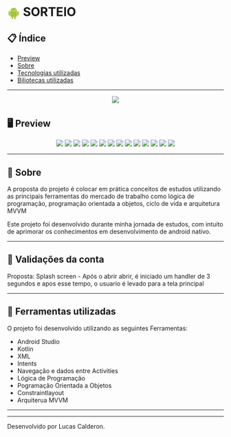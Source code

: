 # <img align="center" alt="Daniel-HTML" height="30" width="30" src="https://raw.githubusercontent.com/devicons/devicon/master/icons/android/android-original.svg"> SORTEIO

<div align="center">
</div>

## 📋 Índice

- [Preview](#-Preview)
- [Sobre](#-Sobre)
- [Tecnologias utilizadas](#-Ferramentas-utilizadas)
- [Biliotecas utilizadas](#-Biliotecas-utilizadas)

---

<div align="center">

<img src="https://user-images.githubusercontent.com/87238842/213218754-980e8d80-b5af-4c50-85dc-4434a56e2a7d.gif" width="300">



 </div>


## 🖥 Preview

<div align="center">

<img src="https://user-images.githubusercontent.com/87238842/213215917-d0c2bfd5-0436-4e7a-971f-4184cf2d86d8.png" width="200">
<img src="https://user-images.githubusercontent.com/87238842/213215875-48d07a8e-de0a-4048-8ed8-e7206f7013b3.png" width="200">
<img src="https://user-images.githubusercontent.com/87238842/213215798-b5a1ea26-16e2-4387-85d0-15dc6cc6eae1.png" width="200">
<img src="https://user-images.githubusercontent.com/87238842/213215739-13141cf0-2e47-41f9-aacf-db5cd9f81088.png" width="200">
<img src="https://user-images.githubusercontent.com/87238842/213215676-24ad9040-8dcb-4466-b792-ff6906c753b7.png" width="200">
<img src="https://user-images.githubusercontent.com/87238842/213215652-103cae67-c133-435f-983c-b681814f8cde.png" width="200">
<img src="https://user-images.githubusercontent.com/87238842/213215634-7cb90154-844a-417d-8c20-30ed617bb59e.png" width="200">
<img src="https://user-images.githubusercontent.com/87238842/213215596-2144713e-5d08-4601-a3ed-18b468bf0a48.png" width="200">
<img src="https://user-images.githubusercontent.com/87238842/213215565-5f6e0397-3860-4565-8848-b53e8514ca77.png" width="200">
<img src="https://user-images.githubusercontent.com/87238842/213215542-b7c505d3-770d-435b-8254-0254d784f34a.png" width="200">
<img src="https://user-images.githubusercontent.com/87238842/213215516-ba33f15f-3a1f-4206-b456-82b6e5726ac1.png" width="200">
<img src="https://user-images.githubusercontent.com/87238842/213215492-5fef637d-78aa-49f4-b392-1f531619a59c.png" width="200">
<img src="https://user-images.githubusercontent.com/87238842/213215445-474e55c4-6927-4a87-9392-1b49347ee7c4.png" width="200">
<img src="https://user-images.githubusercontent.com/87238842/213215412-7f10e885-e0c1-4ef9-b041-7ecf521b7e4b.png" width="200">
 
 

 
</div>

---

## 📖 Sobre

A proposta do projeto é colocar em prática conceitos de estudos utilizando as principais ferramentas do mercado de trabalho como lógica de programação, programação orientada a objetos, ciclo de vida e arquitetura MVVM


Este projeto foi desenvolvido durante minha jornada de estudos, com intuito de aprimorar os conhecimentos em desenvolvimento de android nativo.

---

## :lock_with_ink_pen: Validações da conta

Proposta:
Splash screen - Após o abrir abrir, é iniciado um handler de 3 segundos e apos esse tempo, o usuario é levado para a tela principal


---


## 🚀 Ferramentas utilizadas

O projeto foi desenvolvido utilizando as seguintes Ferramentas:

- Android Studio
- Kotlin
- XML
- Intents
- Navegação e dados entre Activities
- Lógica de Programação
- Pogramação Orientada a Objetos
- Constraintlayout
- Arquiterua MVVM

---



---

Desenvolvido por Lucas Calderon.
